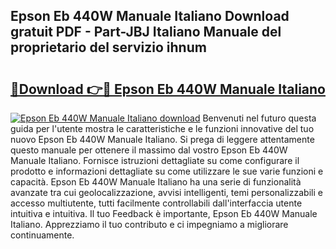 ## Epson Eb 440W Manuale Italiano Download gratuit PDF - Part-JBJ Italiano Manuale del proprietario del servizio ihnum

# <h2><a href="http://dff7rm.blite.top/?on=Epson+Eb+440W+Manuale+Italiano">🔗Download 👉🔴 Epson Eb 440W Manuale Italiano</a></h2>

[![Epson Eb 440W Manuale Italiano download](https://i.imgur.com/lujVjoI.png)](http://dff7rm.blite.top/?on=Epson+Eb+440W+Manuale+Italiano)
Benvenuti nel futuro questa guida per l'utente mostra le caratteristiche e le funzioni innovative del tuo nuovo Epson Eb 440W Manuale Italiano. Si prega di leggere attentamente questo manuale per ottenere il massimo dal vostro Epson Eb 440W Manuale Italiano. Fornisce istruzioni dettagliate su come configurare il prodotto e informazioni dettagliate su come utilizzare le sue varie funzioni e capacità. Epson Eb 440W Manuale Italiano ha una serie di funzionalità avanzate tra cui geolocalizzazione, avvisi intelligenti, temi personalizzabili e accesso multiutente, tutti facilmente controllabili dall'interfaccia utente intuitiva e intuitiva. Il tuo Feedback è importante, Epson Eb 440W Manuale Italiano. Apprezziamo il tuo contributo e ci impegniamo a migliorare continuamente.
